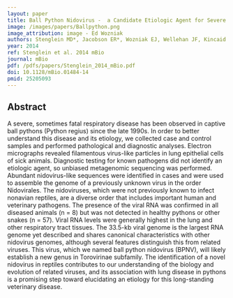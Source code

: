 ```yaml
---
layout: paper
title: Ball Python Nidovirus -  a Candidate Etiologic Agent for Severe Respiratory Disease in Python regius.
image: /images/papers/Ballpython.png
image_attribution: image - Ed Wozniak
authors: Stenglein MD*, Jacobson ER*, Wozniak EJ, Wellehan JF, Kincaid A, Gordon M, Porter BF, Baumgartner W, Stahl S, Kelley K, Towner JS, DeRisi JL
year: 2014
ref: Stenglein et al. 2014 mBio
journal: mBio
pdf: /pdfs/papers/Stenglein_2014_mBio.pdf
doi: 10.1128/mBio.01484-14
pmid: 25205093
---
```


## Abstract

A severe, sometimes fatal respiratory disease has been observed in captive ball pythons (Python regius) since the late 1990s. In order to better understand this disease and its etiology, we collected case and control samples and performed pathological and diagnostic analyses. Electron micrographs revealed filamentous virus-like particles in lung epithelial cells of sick animals. Diagnostic testing for known pathogens did not identify an etiologic agent, so unbiased metagenomic sequencing was performed. Abundant nidovirus-like sequences were identified in cases and were used to assemble the genome of a previously unknown virus in the order Nidovirales. The nidoviruses, which were not previously known to infect nonavian reptiles, are a diverse order that includes important human and veterinary pathogens. The presence of the viral RNA was confirmed in all diseased animals (n = 8) but was not detected in healthy pythons or other snakes (n = 57). Viral RNA levels were generally highest in the lung and other respiratory tract tissues. The 33.5-kb viral genome is the largest RNA genome yet described and shares canonical characteristics with other nidovirus genomes, although several features distinguish this from related viruses. This virus, which we named ball python nidovirus (BPNV), will likely establish a new genus in Torovirinae subfamily. The identification of a novel nidovirus in reptiles contributes to our understanding of the biology and evolution of related viruses, and its association with lung disease in pythons is a promising step toward elucidating an etiology for this long-standing veterinary disease.
